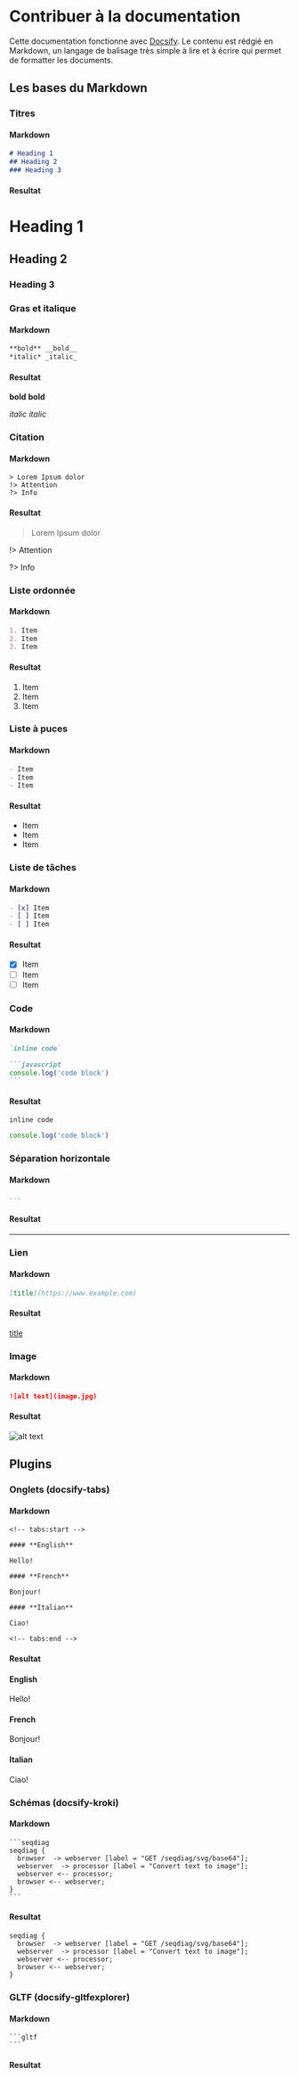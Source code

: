 # Contribuer à la documentation

Cette documentation fonctionne avec [Docsify](https://docsify.js.org). Le contenu est rédgié en Markdown, un langage de balisage très simple à lire et à écrire qui permet de formatter les documents.

## Les bases du Markdown

### Titres

<!-- tabs:start -->

#### **Markdown**

```markdown
# Heading 1
## Heading 2
### Heading 3
```

#### **Resultat**

# Heading 1

## Heading 2

### Heading 3

<!-- tabs:end -->

### Gras et italique

<!-- tabs:start -->

#### **Markdown**

```markdown
**bold** __bold__
*italic* _italic_
```

#### **Resultat**

**bold** __bold__

*italic* _italic_

<!-- tabs:end -->

### Citation

<!-- tabs:start -->

#### **Markdown**

```
> Lorem Ipsum dolor
!> Attention
?> Info
```

#### **Resultat**

> Lorem Ipsum dolor

!> Attention

?> Info

<!-- tabs:end -->

### Liste ordonnée

<!-- tabs:start -->

#### **Markdown**

```markdown
1. Item
2. Item
3. Item
```

#### **Resultat**

1. Item
2. Item
3. Item

<!-- tabs:end -->

### Liste à puces

<!-- tabs:start -->

#### **Markdown**

```markdown
- Item
- Item
- Item
```

#### **Resultat**

- Item
- Item
- Item

<!-- tabs:end -->

### Liste de tâches

<!-- tabs:start -->

#### **Markdown**

```markdown
- [x] Item
- [ ] Item
- [ ] Item
```

#### **Resultat**

- [x] Item
- [ ] Item
- [ ] Item

<!-- tabs:end -->

### Code

<!-- tabs:start -->

#### **Markdown**

````markdown
`inline code`
````

````markdown
```javascript
console.log('code block')
```
````

#### **Resultat**

`inline code`

```javascript
console.log('code block')
```

<!-- tabs:end -->

### Séparation horizontale

<!-- tabs:start -->

#### **Markdown**

```markdown
---
```

#### **Resultat**

---

<!-- tabs:end -->

### Lien

<!-- tabs:start -->

#### **Markdown**

```markdown
[title](https://www.example.com)
```

#### **Resultat**

[title](https://www.example.com)

<!-- tabs:end -->

### Image

<!-- tabs:start -->

#### **Markdown**

```markdown
![alt text](image.jpg)
```

#### **Resultat**

![alt text](_media/image.jpg)

<!-- tabs:end -->

## Plugins

### Onglets (docsify-tabs)

<!-- tabs:start -->

#### **Markdown**

```
<!-- tabs:start -->

#### **English**

Hello!

#### **French**

Bonjour!

#### **Italian**

Ciao!

<!-- tabs:end -->
```

#### **Resultat**


<!-- tabs:start -->

#### **English**

Hello!

#### **French**

Bonjour!

#### **Italian**

Ciao!

<!-- tabs:end -->

<!-- tabs:end -->

### Schémas (docsify-kroki)

<!-- tabs:start -->

#### **Markdown**

````
```seqdiag
seqdiag {
  browser  -> webserver [label = "GET /seqdiag/svg/base64"];
  webserver  -> processor [label = "Convert text to image"];
  webserver <-- processor;
  browser <-- webserver;
}
```
````

#### **Resultat**

```seqdiag
seqdiag {
  browser  -> webserver [label = "GET /seqdiag/svg/base64"];
  webserver  -> processor [label = "Convert text to image"];
  webserver <-- processor;
  browser <-- webserver;
}
```

<!-- tabs:end -->

### GLTF (docsify-gltfexplorer)

<!-- tabs:start -->

#### **Markdown**

````
```gltf
```
````

#### **Resultat**

```gltf
```

<!-- tabs:end -->

